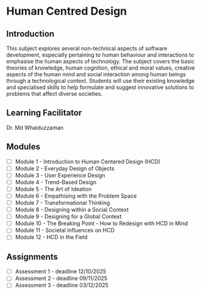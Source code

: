 # Human Centred Design

## Introduction
This subject explores several non-technical aspects of software development, especially pertaining to human behaviour and interactions to emphasise the human aspects of technology. The subject covers the basic theories of knowledge, human cognition, ethical and moral values, creative aspects of the human mind and social interaction among human beings through a technological context. Students will use their existing knowledge and specialised skills to help formulate and suggest innovative solutions to problems that affect diverse societies.

## Learning Facilitator
Dr. Md Whaiduzzaman

## Modules
- [ ] Module 1 - Introduction to Human Centered Design (HCD)
- [ ] Module 2 - Everyday Design of Objects
- [ ] Module 3 - User Experience Design
- [ ] Module 4 - Trend-Based Design
- [ ] Module 5 - The Art of Ideation
- [ ] Module 6 - Empathising with the Problem Space
- [ ] Module 7 - Transformational Thinking
- [ ] Module 8 - Designing within a Social Context
- [ ] Module 9 - Designing for a Global Context
- [ ] Module 10 - The Breaking Point - How to Redesign with HCD in Mind
- [ ] Module 11 - Societal Influences on HCD
- [ ] Module 12 - HCD in the Field

## Assignments
- [ ] Assessment 1 - deadline 12/10/2025
- [ ] Assessment 2 - deadline 09/11/2025
- [ ] Assessment 3 - deadline 03/12/2025
